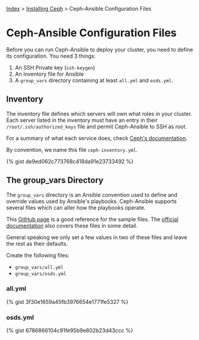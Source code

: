 [Index](/)
\> [Installing Ceph](/ceph-install.html)
\> Ceph-Ansible Configuration Files

# Ceph-Ansible Configuration Files


Before you can run Ceph-Ansible to deploy your cluster, you need to define
its configuration. You need 3 things:

1. An SSH Private key (`ssh-keygen`)
1. An inventory file for Ansible
1. A `group_vars` directory containing at least `all.yml` and `osds.yml`.


## Inventory

The inventory file defines which servers will own what roles in your cluster.
Each server listed in the inventory must have an entry in their
`/root/.ssh/authorized_keys` file and permit Ceph-Ansible to SSH as root.

For a summary of what each service does, check [Ceph's documentation](https://docs.ceph.com/docs/mimic/start/intro/).

By convention, we name this file `ceph-inventory.yml`.


{% gist de9ed062c773768c418da91e23733492 %}


## The group\_vars Directory

The `group_vars` directory is an Ansible convention used to define and override
values used by Ansible's playbooks. Ceph-Ansible supports several files which
can alter how the playbooks operate.

This [GitHub page](https://github.com/ceph/ceph-ansible/tree/stable-5.0/group_vars)
is a good reference for the sample files.
The [official documentation](https://docs.ceph.com/ceph-ansible/master/) also
covers these files in some detail.

General speaking we only set a few values in two of these files and leave the
rest as their defaults.

Create the following files:

- `group_vars/all.yml`
- `group_vars/osds.yml`


### all.yml

{% gist 3f30e1659a45fb3976654e1771fe5327 %}


### osds.yml

{% gist 6786866104c91fe95b9e802b23d43ccc %}
